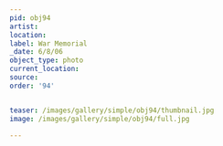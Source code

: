 ```yaml
---
pid: obj94
artist: 
location: 
label: War Memorial
_date: 6/8/06
object_type: photo
current_location: 
source: 
order: '94'


teaser: /images/gallery/simple/obj94/thumbnail.jpg
image: /images/gallery/simple/obj94/full.jpg
 
---
```

